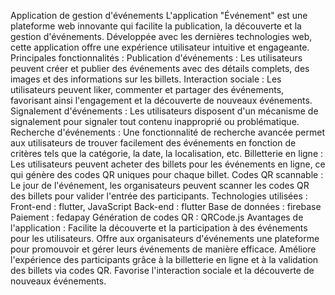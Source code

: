 Application de gestion d'événements
L'application "Événement" est une plateforme web innovante qui facilite la publication, la découverte et la gestion d'événements. Développée avec les dernières technologies web, cette application offre une expérience utilisateur intuitive et engageante.
Principales fonctionnalités :
Publication d'événements : Les utilisateurs peuvent créer et publier des événements avec des détails complets, des images et des informations sur les billets.
Interaction sociale : Les utilisateurs peuvent liker, commenter et partager des événements, favorisant ainsi l'engagement et la découverte de nouveaux événements.
Signalement d'événements : Les utilisateurs disposent d'un mécanisme de signalement pour signaler tout contenu inapproprié ou problématique.
Recherche d'événements : Une fonctionnalité de recherche avancée permet aux utilisateurs de trouver facilement des événements en fonction de critères tels que la catégorie, la date, la localisation, etc.
Billetterie en ligne : Les utilisateurs peuvent acheter des billets pour les événements en ligne, ce qui génère des codes QR uniques pour chaque billet.
Codes QR scannable : Le jour de l'événement, les organisateurs peuvent scanner les codes QR des billets pour valider l'entrée des participants.
Technologies utilisées :
Front-end : flutter, JavaScript
Back-end : flutter
Base de données : firebase
Paiement : fedapay
Génération de codes QR : QRCode.js
Avantages de l'application :
Facilite la découverte et la participation à des événements pour les utilisateurs.
Offre aux organisateurs d'événements une plateforme pour promouvoir et gérer leurs événements de manière efficace.
Améliore l'expérience des participants grâce à la billetterie en ligne et à la validation des billets via codes QR.
Favorise l'interaction sociale et la découverte de nouveaux événements.
